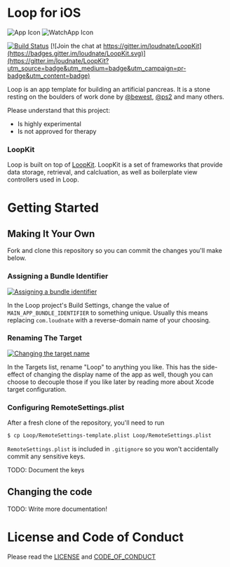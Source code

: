 # Loop for iOS

![App Icon](https://raw.githubusercontent.com/loudnate/Loop/master/Loop/Assets.xcassets/AppIcon.appiconset/40%402x.png) ![WatchApp Icon](https://raw.githubusercontent.com/loudnate/Loop/master/WatchApp/Assets.xcassets/AppIcon.appiconset/watch-40%402x.png)

[![Build Status](https://travis-ci.org/loudnate/Loop.svg?branch=master)](https://travis-ci.org/loudnate/Loop)
[![Join the chat at https://gitter.im/loudnate/LoopKit](https://badges.gitter.im/loudnate/LoopKit.svg)](https://gitter.im/loudnate/LoopKit?utm_source=badge&utm_medium=badge&utm_campaign=pr-badge&utm_content=badge)

Loop is an app template for building an artificial pancreas. It is a stone resting on the boulders of work done by [@bewest](https://github.com/bewest/decoding-carelink), [@ps2](https://github.com/ps2/rileylink) and many others.

Please understand that this project:
- Is highly experimental
- Is not approved for therapy

### LoopKit

Loop is built on top of [LoopKit](https://github.com/loudnate/LoopKit). LoopKit is a set of frameworks that provide data storage, retrieval, and calcluation, as well as boilerplate view controllers used in Loop.

# Getting Started

## Making It Your Own

Fork and clone this repository so you can commit the changes you'll make below.

### Assigning a Bundle Identifier

[![Assigning a bundle identifier](https://raw.githubusercontent.com/loudnate/Loop/master/Documentation/Assigning%20a%20bundle%20identifier.png)](https://raw.githubusercontent.com/loudnate/Loop/master/Documentation/Assigning%20a%20bundle%20identifier.png)

In the Loop project's Build Settings, change the value of `MAIN_APP_BUNDLE_IDENTIFIER` to something unique. Usually this means replacing `com.loudnate` with a reverse-domain name of your choosing.

### Renaming The Target

[![Changing the target name](https://raw.githubusercontent.com/loudnate/Loop/master/Documentation/Changing%20the%20target%20name.png)](https://raw.githubusercontent.com/loudnate/Loop/master/Documentation/Changing%20the%20target%20name.png)

In the Targets list, rename "Loop" to anything you like. This has the side-effect of changing the display name of the app as well, though you can choose to decouple those if you like later by reading more about Xcode target configuration.

### Configuring RemoteSettings.plist

After a fresh clone of the repository, you'll need to run

```bash
$ cp Loop/RemoteSettings-template.plist Loop/RemoteSettings.plist
```

`RemoteSettings.plist` is included in `.gitignore` so you won't accidentally commit any sensitive keys.

TODO: Document the keys

## Changing the code

TODO: Write more documentation!

# License and Code of Conduct

Please read the [LICENSE](https://github.com/loudnate/naterade-ios/blob/master/LICENSE) and [CODE_OF_CONDUCT](https://github.com/loudnate/naterade-ios/blob/master/CODE_OF_CONDUCT.md)